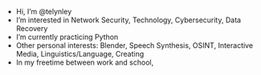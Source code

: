 -  Hi, I’m @telynley
-  I’m interested in Network Security, Technology, Cybersecurity, Data Recovery 
-  I’m currently practicing Python
-  Other personal interests: Blender, Speech Synthesis, OSINT, Interactive Media, Linguistics/Language, Creating
-  In my freetime between work and school, 
<!---
telynley/telynley is a ✨ special ✨ repository because its `README.md` (this file) appears on your GitHub profile.
You can click the Preview link to take a look at your changes.
--->
